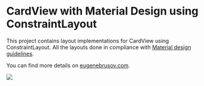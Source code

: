 # CardView with Material Design using ConstraintLayout
This project contains layout implementations for CardView using ConstraintLayout. All the layouts done in compliance with [Material design guidelines](https://material.io/guidelines/components/cards.html#cards-content-blocks).

You can find more details on [eugenebrusov.com](http://eugenebrusov.com/cardview-with-constraintlayout/).

![](/eugenebrusov/cards/blob/master/Screenshot_1505405073.png)  
